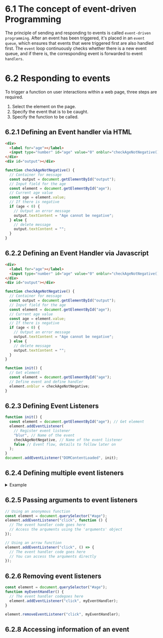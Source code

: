 # 6.1 The concept of event-driven Programming

The principle of sending and responding to events is called `event-driven programming`.
After an event has been triggered, it's placed in an `event queue`, which ensures that events that were triggered first are also handled first. The `event` loop continuously checks whether there is a new event queue, and if there is, the corresponding event is forwarded to event `handlers`.

# 6.2 Responding to events

To trigger a function on user interactions within a web page, three steps are required.

1. Select the element on the page.
2. Specify the event that is to be caught.
3. Specify the function to be called.

## 6.2.1 Defining an Event handler via HTML

```html
<div>
  <label for="age"></label>
  <input type="number" id="age" value="0" onblur="checkAgeNotNegative()" />
</div>
<div id="output"></div>
```

```js
function checkAgeNotNegative() {
  // Container for message
  const output = document.getElementById("output");
  // Input field for the age
  const element = document.getElementById("age");
  // Current age value
  const age = element.value;
  // If there is negative
  if (age < 0) {
    // Output an error message
    output.textContent = "Age cannot be negative";
  } else {
    // delete message
    output.textContent = "";
  }
}
```

## 6.2.2 Defining an Event Handler via Javascript

```html
<div>
  <label for="age"></label>
  <input type="number" id="age" value="0" onblur="checkAgeNotNegative()" />
</div>
<div id="output"></div>
```

```js
function checkAgeNotNegative() {
  // Container for message
  const output = document.getElementById("output");
  // Input field for the age
  const element = document.getElementById("age");
  // Current age value
  const age = element.value;
  // If there is negative
  if (age < 0) {
    // Output an error message
    output.textContent = "Age cannot be negative";
  } else {
    // delete message
    output.textContent = "";
  }
}

function init() {
  // Get element
  const element = document.getElementById("age");
  // Define event and define handler
  element.onblur = checkAgeNotNegative;
}
```

## 6.2.3 Defining Event Listeners

```js
function init() {
  const element = document.getElementById("age"); // Get element
  element.addEventListener(
    // Register event listener
    "blur", // Name of the event
    checkAgeNotNegative, // Name of the event listener
    false // Event flow, details to follow later on
  );
}
document.addEventListener("DOMContentLoaded", init);
```

## 6.2.4 Defining multiple event listeners

<details>
  <summary>Example</summary>

```html
<div>
  <label for="age"></label>
  <input id="age" type="number" value="0" />
</div>
<div id="output"></div>
```

```js
function checkAgeNotNegative(age) {
  if (age < 0) {
    showMessage("Age must be a number");
  }
}
function checkAgeisNumber(age) {
  // Check is a value is a valid number
  if (!(!isNaN(parseFloat(age)) && isFinite(age))) {
    showMessage("Age must be a number");
  }
}

function clearMessage() {
  showMessage("");
}

function showMessage(message) {
  const output = document.querySelector("#output");
  output.textContent = message;
}

function getAgeValue() {
  const element = document.querySelector("#age");
  const age = element.value;
  return age;
}

function init() {
  const element = document.querySelector("#age");
  element.addEventListener("blur", clearMessage);
  element.addEventListener("blur", function () {
    // Anonymous function
    const age = getAgeValue(); // get value for age
    checkAgeNotNegative(age); // call the actual function
  });
  element.addEventListener("blur", function () {
    // Anonymous function
    const age = getAgeValue();
    checkAgeNotNegative(age);
  });
}

document.addEventListener("DOMContentLoaded", init);
```

</details>

## 6.2.5 Passing arguments to event listeners

```js
// Using an anonymous function
const element = document.querySelector("#age");
element.addEventListener("click", function () {
  // The event handler code goes here
  // Access the arquments using the 'arquments' object
});

// Using an arrow function
element.addEventListener("click", () => {
  // The event handler code goes here
  // You can access the arquments directly
});
```

## 6.2.6 Removing event listeners

```js
const element = document.querySelector("#age");
function myEventHandler() {
  // The event handler codegoes here
  element.addEventListener("click", myEventHandler);
}

element.removeEventListener("click", myEventHandler);
```

## 6.2.8 Accessing information of an event
